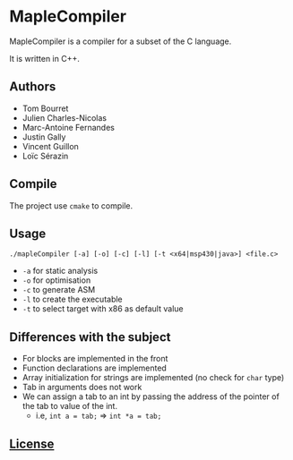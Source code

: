 # MapleCompiler

MapleCompiler is a compiler for a subset of the C language.

It is written in C++.

## Authors

- Tom Bourret
- Julien Charles-Nicolas
- Marc-Antoine Fernandes
- Justin Gally
- Vincent Guillon
- Loïc Sérazin


## Compile

The project use `cmake` to compile.

## Usage
```
./mapleCompiler [-a] [-o] [-c] [-l] [-t <x64|msp430|java>] <file.c>
```

* `-a` for static analysis
* `-o` for optimisation
* `-c` to generate ASM
* `-l` to create the executable
* `-t` to select target with x86 as default value

## Differences with the subject

* For blocks are implemented in the front
* Function declarations are implemented
* Array initialization for strings are implemented (no check for `char` type)
* Tab in arguments does not work
* We can assign a tab to an int by passing the address of the pointer of the tab to value of the int. 
    * i.e, `int a = tab;` => `int *a = tab;`

## [License](./LICENSE)
